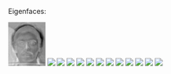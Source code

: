 Eigenfaces:

<img src="/output/eigenfaces/PCA/eigenface0.png" width=15% alt="Image 1">
<img src="output/eigenfaces/PCA/eigenface0.png width=15% alt="Image 2">
<img src="output/eigenfaces/PCA/eigenface1.png width=15%>
<img src="output/eigenfaces/PCA/eigenface10.png width=15%>
<img src="output/eigenfaces/PCA/eigenface11.png width=15%>
<img src="output/eigenfaces/PCA/eigenface12.png width=15%>
<img src="output/eigenfaces/PCA/eigenface13.png width=15%>
<img src="output/eigenfaces/PCA/eigenface14.png width=15%>
<img src="output/eigenfaces/PCA/eigenface15.png width=15%>
<img src="output/eigenfaces/PCA/eigenface16.png width=15%>
<img src="output/eigenfaces/PCA/eigenface17.png width=15%>
<img src="output/eigenfaces/PCA/eigenface18.png width=15%>
<img src="output/eigenfaces/PCA/eigenface19.png width=15%>
<img src="output/eigenfaces/PCA/eigenface2.png width=15%>
<img src="output/eigenfaces/PCA/eigenface20.png width=15%>
<img src="output/eigenfaces/PCA/eigenface21.png width=15%>
<img src="output/eigenfaces/PCA/eigenface22.png width=15%>
<img src="output/eigenfaces/PCA/eigenface23.png width=15%>
<img src="output/eigenfaces/PCA/eigenface3.png width=15%>
<img src="output/eigenfaces/PCA/eigenface4.png width=15%>
<img src="output/eigenfaces/PCA/eigenface5.png width=15%>
<img src="output/eigenfaces/PCA/eigenface6.png width=15%>
<img src="output/eigenfaces/PCA/eigenface7.png width=15%>
<img src="output/eigenfaces/PCA/eigenface8.png width=15%>
<img src="output/eigenfaces/PCA/eigenface9.png width=15%>
